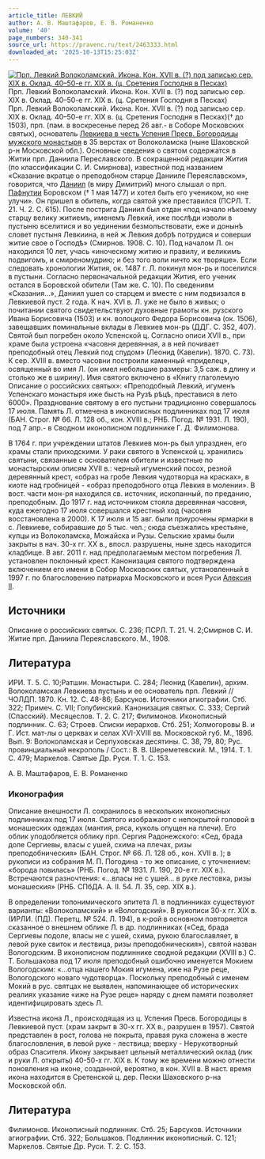 ```yaml
---
article_title: ЛЕВКИЙ
author: А. В. Маштафаров, Е. В. Романенко
volume: '40'
page_numbers: 340-341
source_url: https://pravenc.ru/text/2463333.html
downloaded_at: '2025-10-13T15:25:03Z'
---
```


[![Прп. Левкий Волоколамский. Икона. Кон. XVII в. (?) под записью сер. XIX в. Оклад. 40–50-е гг. XIX в. (ц. Сретения Господня в Песках)](https://pravenc.ru/data/2019/08/18/1236506173/i200.jpg "Кликните для увеличения картинки")](https://pravenc.ru/data/2019/08/18/1236506173/i400.jpg)Прп. Левкий Волоколамский. Икона. Кон. XVII в. (?) под записью сер. XIX в. Оклад. 40–50-е гг. XIX в. (ц. Сретения Господня в Песках)  
Прп. Левкий Волоколамский. Икона. Кон. XVII в. (?) под записью сер. XIX в. Оклад. 40–50-е гг. XIX в. (ц. Сретения Господня в Песках)(† до 1503), прп. (пам. в воскресенье перед 26 авг.- в Соборе Московских святых), основатель [Левкиева в честь Успения Пресв. Богородицы мужского монастыря](<https://pravenc.ru/text/Левкиева в честь Успения Пресв  Богородицы мужского монастыря.html>) в 35 верстах от Волоколамска (ныне Шаховской р-н Московской обл.). Основные сведения о святом содержатся в Житии прп. Даниила Переславского. В сокращенной редакции Жития (по классификации С. И. Смирнова), известной под названием «Сказание вкратце о преподобном старце Данииле Переяславском», говорится, что [Даниил](https://pravenc.ru/text/Даниил.html) (в миру Димитрий) много слышал о прп. [Пафнутии](https://pravenc.ru/text/Пафнутии.html) Боровском († 1 мая 1477) и хотел быть его учеником, но «не улучи». Он пришел в обитель, когда святой уже преставился (ПСРЛ. Т. 21. Ч. 2. С. 615). После пострига Даниил был отдан «под начало нѣкоему старцу велику житиемъ, именемъ Левкий, иже послѣди изволи в пустыню вселитися и во уединении безмолъствовати, еже и донынѣ словет пустыня Левкиина, в ней ж Левкия добрѣ потрудися и соверши житие свое о Господѣ» (Смирнов. 1908. С. 10). Под началом Л. он находился 10 лет, учась «иноческому житию и правилу, и великимъ подвигомъ, и смиреномудрию; и без того воли ничто же творяше». Если следовать хронологии Жития, ок. 1487 г. Л. покинул мон-рь и поселился в пустыни. Согласно первоначальной редакции Жития, его ученик остался в Боровской обители (Там же. С. 10). По сведениям «Сказания...», Даниил ушел со старцем и вместе с ним подвизался в Левкиевой пуст. 2 года. К нач. XVI в. Л. уже не было в живых; о почитании святого свидетельствуют духовные грамоты кн. рузского Ивана Борисовича (1503) и кн. волоцкого Федора Борисовича (ок. 1506), завещавших поминальные вклады в Левкиев мон-рь (ДДГ. С. 352, 407). Святой был погребен около Успенской ц. Согласно описи XVII в., при храме была устроена «часовня деревянная, а в ней почивает преподобный отец Левкий под спудом» (Леонид (Кавелин). 1870. С. 73). К сер. XVIII в. вместо часовни построили каменный «приделец», освященный во имя Л. (он имел небольшие размеры: 3,5 саж. в длину и столько же в ширину). Имя святого включено в «Книгу глаголемую Описание о российских святых»: «Преподобный Левкий, игуменъ Успенскаго монастыря иже бысть на Рузѣ рѣцѣ, преставися в лето 6000». Празднование святому в его пустыни традиционно совершалось 17 июля. Память Л. отмечена в иконописных подлинниках под 17 июля (БАН. Строг. № 66. Л. 128 об., кон. XVIII в.; РНБ. Погод. № 1931. Л. 190), под 7 апр.- в Сводном иконописном подлиннике Г. Д. Филимонова.

В 1764 г. при учреждении штатов Левкиев мон-рь был упразднен, его храмы стали приходскими. У раки святого в Успенской ц. хранились святыни, связанные с основателем обители и известные по монастырским описям XVII в.: черный игуменский посох, резной деревянный крест, «образ на гробе Левкия чудотворца на красках», в киоте над гробницей - «образ преподобного отца Левкия в молении». В вост. части мон-ря находился св. источник, ископанный, по преданию, преподобным. До 1917 г. над источником стояла деревянная часовня, куда ежегодно 17 июля совершался крестный ход (часовня восстановлена в 2000). К 17 июля и 15 авг. были приурочены ярмарки в с. Левкиеве, собиравшие до 5 тыс. чел.; сюда съезжались крестьяне, купцы из Волоколамска, Можайска и Рузы. Сельские храмы были закрыты в нач. 30-х гг. XX в., впосл. разрушены, ныне здесь находится кладбище. В авг. 2011 г. над предполагаемым местом погребения Л. установлен поклонный крест. Канонизация святого подтверждена включением его имени в Собор Московских святых, установленный в 1997 г. по благословению патриарха Московского и всея Руси [Алексия II](<https://pravenc.ru/text/АЛЕКСИЙ II.html>).

## Источники

Описание о российских святых. С. 236; ПСРЛ. Т. 21. Ч. 2;Смирнов С. И. Житие прп. Даниила Переяславского. М., 1908.

## Литература

ИРИ. Т. 5. С. 10;Ратшин. Монастыри. С. 284; Леонид (Кавелин), архим. Волоколамская Левкиева пустынь и ее основатель прп. Левкий // ЧОЛДП. 1870. Кн. 12. С. 48-86; Барсуков. Источники агиографии. Стб. 322; Примеч. С. VII; Голубинский. Канонизация святых. С. 333; Сергий (Спасский). Месяцеслов. Т. 2. С. 217; Филимонов. Иконописный подлинник. С. 63; Строев. Списки иерархов. Стб. 251; Холмогоровы В. и Г. Ист. мат-лы о церквах и селах XVI-XVIII вв. Московской губ. М., 1896. Вып. 9: Волоколамская и Серпуховская десятины. С. 38, 79, 80; Рус. провинциальный некрополь / Сост.: В. В. Шереметевский. М., 1914. Т. 1. С. 479; Маркелов. Святые Др. Руси. Т. 1. С. 153.

А. В. Маштафаров, Е. В. Романенко 

### Иконография

Описание внешности Л. сохранилось в нескольких иконописных подлинниках под 17 июля. Святого изображают с непокрытой головой в монашеских одеждах (мантия, ряса, куколь опущен на плечи). Его облик уподобляется облику прп. Сергия Радонежского: «Сед, брада доле Сергиевы, власы с ушей, схима на плечах, ризы преподобническия» (БАН. Строг. № 66. Л. 128 об., кон. XVII в. ); в рукописи из собрания М. П. Погодина - то же описание, с уточнением: «борода повилась» (РНБ. Погод. № 1931. Л. 190, 20-е гг. XIX в.). Встречаются разночтения: «...власы не с ушей... в руке лестовка, ризы монашеския» (РНБ. СПбДА. А. II. 54. Л. 35, сер. XIX в.).

В определении топонимического эпитета Л. в подлинниках существуют варианты: «Волоколамский» и «Вологодский». В рукописи 30-х гг. XIX в. (ИРЛИ. (ПД). Перетц. № 524. Л. 194), в к-рой в основном повторяется сказанное о внешнем облике Л. в др. подлинниках («Сед, брада Сергиевы подоле, власы не с ушей, схима, рукою благославляет, в левой руке свиток и лествица, ризы преподобническия»), святой назван Вологодским. В иконописном подлиннике сводной редакции (XVIII в.) С. Т. Большакова под 17 июля преподобный ошибочно именуется Мокием Вологодским: «…отца нашего Мокия игумена, иже на Рузе реце, Вологодского новаго чудотворца». Поскольку преподобный с именем Мокий в рус. святцах не выявлен, напоминающее об исторических реалиях указание «иже на Рузе реце» наряду с днем памяти позволяет идентифицировать здесь Л.

Известна икона Л., происходящая из ц. Успения Пресв. Богородицы в Левкиевой пуст. (храм закрыт в 30-х гг. XX в., разрушен в 1957). Святой представлен в рост, голова не покрыта, правая рука сложена в жесте благословления, в левой руке - лествица; вверху - Нерукотворный образ Спасителя. Икону закрывает цельный металлический оклад (лик и руки Л. открыты) 40-50-х гг. ХIХ в. К тому же времени можно отнести поновления на иконе, созданной, вероятно, в кон. XVII в. В наст. время икона находится в Сретенской ц. дер. Пески Шаховского р-на Московской обл.

## Литература

Филимонов. Иконописный подлинник. Стб. 25; Барсуков. Источники агиографии. Стб. 322; Большаков. Подлинник иконописный. С. 121; Маркелов. Святые Др. Руси. Т. 2. С. 153.
